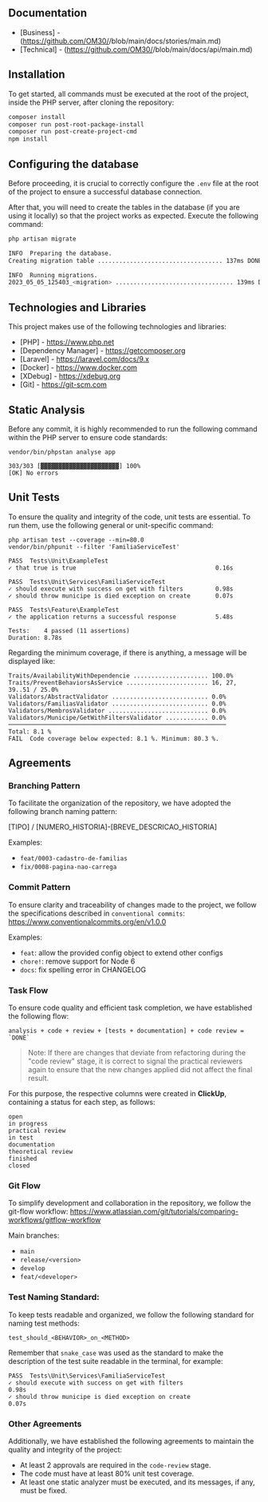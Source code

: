 ## Documentation
- [Business] - (https://github.com/OM30/<link>/blob/main/docs/stories/main.md)
- [Technical] - (https://github.com/OM30/<link>/blob/main/docs/api/main.md)

## Installation
To get started, all commands must be executed at the root of the project, inside the PHP server, after cloning the repository:

```bash
composer install
composer run post-root-package-install
composer run post-create-project-cmd
npm install
```

## Configuring the database
Before proceeding, it is crucial to correctly configure the `.env` file at the root of the project to ensure a successful database connection.

After that, you will need to create the tables in the database (if you are using it locally) so that the project works as expected. Execute the following command:

```bash
php artisan migrate
```

```bash
INFO  Preparing the database.  
Creating migration table ................................... 137ms DONE

INFO  Running migrations.  
2023_05_05_125403_<migration> ................................. 139ms DONE
```

## Technologies and Libraries
This project makes use of the following technologies and libraries:
- [PHP] - https://www.php.net
- [Dependency Manager] - https://getcomposer.org
- [Laravel] - https://laravel.com/docs/9.x
- [Docker] - https://www.docker.com
- [XDebug] - https://xdebug.org
- [Git] - https://git-scm.com

## Static Analysis
Before any commit, it is highly recommended to run the following command within the PHP server to ensure code standards:

```shell
vendor/bin/phpstan analyse app
```

```
303/303 [▓▓▓▓▓▓▓▓▓▓▓▓▓▓▓▓▓▓▓▓▓▓] 100%
[OK] No errors                                                          
```

## Unit Tests
To ensure the quality and integrity of the code, unit tests are essential. To run them, use the following general or unit-specific command:

```
php artisan test --coverage --min=80.0
vendor/bin/phpunit --filter 'FamiliaServiceTest'
```

```
PASS  Tests\Unit\ExampleTest
✓ that true is true                                       0.16s  

PASS  Tests\Unit\Services\FamiliaServiceTest
✓ should execute with success on get with filters         0.98s  
✓ should throw municipe is died exception on create       0.07s  

PASS  Tests\Feature\ExampleTest
✓ the application returns a successful response           5.48s  

Tests:    4 passed (11 assertions)
Duration: 8.78s
```

Regarding the minimum coverage, if there is anything, a message will be displayed like:
```
Traits/AvailabilityWithDependencie ..................... 100.0%  
Traits/PreventBehaviorsAsService ....................... 16, 27, 39..51 / 25.0%  
Validators/AbstractValidator ........................... 0.0%  
Validators/FamiliasValidator ........................... 0.0%  
Validators/MembrosValidator ............................ 0.0%  
Validators/Municipe/GetWithFiltersValidator ............ 0.0%  
─────────────────────────────────────────────────────────────
Total: 8.1 %  
FAIL  Code coverage below expected: 8.1 %. Minimum: 80.3 %.
```

## Agreements

### Branching Pattern
To facilitate the organization of the repository, we have adopted the following branch naming pattern:

[TIPO] / [NUMERO_HISTORIA]-[BREVE_DESCRICAO_HISTORIA]

Examples:
- `feat/0003-cadastro-de-familias`
- `fix/0008-pagina-nao-carrega`

### Commit Pattern
To ensure clarity and traceability of changes made to the project, we follow the specifications described in `conventional commits`:
https://www.conventionalcommits.org/en/v1.0.0

Examples:
- `feat`: allow the provided config object to extend other configs
- `chore!`: remove support for Node 6
- `docs`: fix spelling error in CHANGELOG

### Task Flow
To ensure code quality and efficient task completion, we have established the following flow:

```
analysis + code + review + [tests + documentation] + code review = `DONE`
```

> Note: If there are changes that deviate from refactoring during the "code review" stage, it is correct to signal the practical reviewers again to ensure that the new changes applied did not affect the final result.

For this purpose, the respective columns were created in **ClickUp**, containing a status for each step, as follows:

```
open
in progress
practical review
in test
documentation
theoretical review
finished
closed
```

### Git Flow
To simplify development and collaboration in the repository, we follow the git-flow workflow:
https://www.atlassian.com/git/tutorials/comparing-workflows/gitflow-workflow

Main branches:
- `main`
- `release/<version>`
- `develop`
- `feat/<developer>`

### Test Naming Standard:
To keep tests readable and organized, we follow the following standard for naming test methods:

`test_should_<BEHAVIOR>_on_<METHOD>`

Remember that `snake_case` was used as the standard to make the description of the test suite readable in the terminal, for example:
```
PASS  Tests\Unit\Services\FamiliaServiceTest
✓ should execute with success on get with filters                  0.98s  
✓ should throw municipe is died exception on create                0.07s
```

### Other Agreements
Additionally, we have established the following agreements to maintain the quality and integrity of the project:
- At least 2 approvals are required in the `code-review` stage.
- The code must have at least 80% unit test coverage.
- At least one static analyzer must be executed, and its messages, if any, must be fixed.

